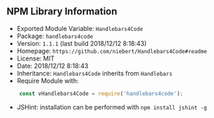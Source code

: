 ## NPM Library Information
* Exported Module Variable: `Handlebars4Code`
* Package:  `handlebars4code`
* Version:  `1.1.1`   (last build 2018/12/12 8:18:43)
* Homepage: `https://github.com/niebert/Handlebars4Code#readme`
* License:  MIT
* Date:     2018/12/12 8:18:43
* Inheritance: `Handlebars4Code` inherits from `Handlebars`
* Require Module with:
```javascript
    const vHandlebars4Code = require('handlebars4code');
```
* JSHint: installation can be performed with `npm install jshint -g`
